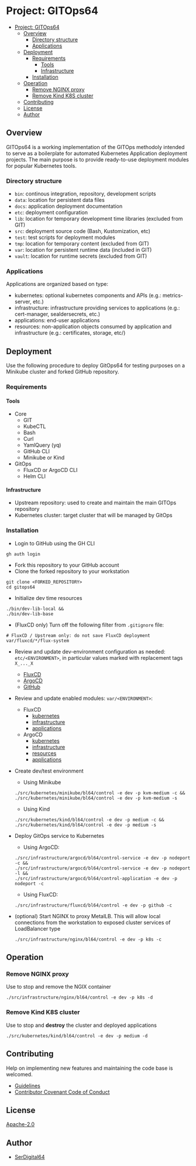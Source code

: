 # Project: GITOps64

- [Project: GITOps64](#project-gitops64)
  - [Overview](#overview)
    - [Directory structure](#directory-structure)
    - [Applications](#applications)
  - [Deployment](#deployment)
    - [Requirements](#requirements)
      - [Tools](#tools)
      - [Infrastructure](#infrastructure)
    - [Installation](#installation)
  - [Operation](#operation)
    - [Remove NGINX proxy](#remove-nginx-proxy)
    - [Remove Kind K8S cluster](#remove-kind-k8s-cluster)
  - [Contributing](#contributing)
  - [License](#license)
  - [Author](#author)

## Overview

GITOps64 is a working implementation of the GITOps methodoly intended to serve as a boilerplate for automated Kubernetes Application deployment projects.
The main purpose is to provide ready-to-use deployment modules for popular Kubernetes tools.

### Directory structure

- `bin`: continous integration, repository, development scripts
- `data`: location for persistent data files
- `docs`: application deployment documentation
- `etc`: deployment configuration
- `lib`: location for temporary development time libraries (excluded from GIT)
- `src`: deployment source code (Bash, Kustomization, etc)
- `test`: test scripts for deployment modules
- `tmp`: location for temporary content (excluded from GIT)
- `var`: location for persistent runtime data (included in GIT)
- `vault`: location for runtime secrets (excluded from GIT)

### Applications

Applications are organized based on type:

- kubernetes: optional kubernetes components and APIs (e.g.: metrics-server, etc.)
- infrastructure: infrastructure providing services to applications (e.g.: cert-manager, sealdersecrets, etc.)
- applications: end-user applications
- resources: non-application objects consumed by application and infrastructure (e.g.: certificates, storage, etc/)

## Deployment

Use the following procedure to deploy GitOps64 for testing purposes on a Minikube cluster and forked GitHub repository.

### Requirements

#### Tools

- Core
  - GIT
  - KubeCTL
  - Bash
  - Curl
  - YamlQuery (yq)
  - GitHub CLI
  - Minikube or Kind
- GitOps
  - FluxCD or ArgoCD CLI
  - Helm CLI

#### Infrastructure

- Upstream repository: used to create and maintain the main GITOps repository
- Kubernetes cluster: target cluster that will be managed by GitOps

### Installation

- Login to GitHub using the GH CLI

```shell
gh auth login
```

- Fork this repository to your GitHub account
- Clone the forked repository to your workstation

```shell
git clone <FORKED_REPOSITORY>
cd gitops64
```

- Initialize dev time resources

```shell
./bin/dev-lib-local &&
./bin/dev-lib-base
```

- (FluxCD only) Turn off the following filter from `.gitignore` file:

```shell
# FluxCD / Upstream only: do not save FluxCD deployment
var/fluxcd/*/flux-system
```

- Review and update dev-environment configuration as needed: `etc/<ENVIRONMENT>`, in particular values marked with replacement tags `X_..._X`
  - [FluxCD](etc/dev/infrastructure/argocd/bl64-nodeport/service.yaml)
  - [ArgoCD](etc/dev/infrastructure/fluxcd/bl64-minikube/cluster.yaml)
  - [GitHub](etc/dev/infrastructure/github/bl64-default/service.yaml)

- Review and update enabled modules: `var/<ENVIRONMENT>`:
  - FluxCD
    - [kubernetes](var/dev/fluxcd/kubernetes/)
    - [infrastructure](var/dev/fluxcd/infrastructure/)
    - [applications](var/dev/fluxcd/applications/)
  - ArgoCD
    - [kubernetes](var/dev/argocd/kubernetes/kustomization.yaml)
    - [infrastructure](var/dev/argocd/infrastructure/kustomization.yaml)
    - [resources](var/dev/argocd/resources/kustomization.yaml)
    - [applications](var/dev/argocd/applications/kustomization.yaml)

- Create dev/test environment
  - Using Minikube

  ```shell
  ./src/kubernetes/minikube/bl64/control -e dev -p kvm-medium -c &&
  ./src/kubernetes/minikube/bl64/control -e dev -p kvm-medium -s
  ```

  - Using Kind

  ```shell
  ./src/kubernetes/kind/bl64/control -e dev -p medium -c &&
  ./src/kubernetes/kind/bl64/control -e dev -p medium -s
  ```

- Deploy GitOps service to Kubernetes
  - Using ArgoCD:

  ```shell
  ./src/infrastructure/argocd/bl64/control-service -e dev -p nodeport -c &&
  ./src/infrastructure/argocd/bl64/control-service -e dev -p nodeport -l &&
  ./src/infrastructure/argocd/bl64/control-application -e dev -p nodeport -c
  ```

  - Using FluxCD:

  ```shell
  ./src/infrastructure/fluxcd/bl64/control -e dev -p github -c
  ```

- (optional) Start NGINX to proxy MetalLB. This will allow local connections from the workstation to exposed cluster services of LoadBalancer type

  ```shell
  ./src/infrastructure/nginx/bl64/control -e dev -p k8s -c
  ```

## Operation

### Remove NGINX proxy

Use to stop and remove the NGIX container

```shell
./src/infrastructure/nginx/bl64/control -e dev -p k8s -d
```

### Remove Kind K8S cluster

Use to stop and **destroy** the cluster and deployed applications

```shell
./src/kubernetes/kind/bl64/control -e dev -p medium -d
```

## Contributing

Help on implementing new features and maintaining the code base is welcomed.

- [Guidelines](CONTRIBUTING.md)
- [Contributor Covenant Code of Conduct](CODE_OF_CONDUCT.md)

## License

[Apache-2.0](https://www.apache.org/licenses/LICENSE-2.0.txt)

## Author

- [SerDigital64](https://github.com/serdigital64)
